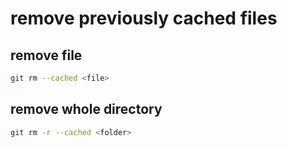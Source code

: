 # remove previously cached files
## remove file
```bash
git rm --cached <file>
```
## remove whole directory 
```bash
git rm -r --cached <folder>
```

